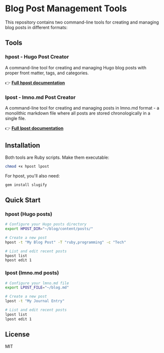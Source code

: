 # Blog Post Management Tools

This repository contains two command-line tools for creating and managing blog posts in different formats:

## Tools

### hpost - Hugo Post Creator

A command-line tool for creating and managing Hugo blog posts with proper front matter, tags, and categories.

👉 [**Full hpost documentation**](README_hpost.md)

### lpost - lmno.md Post Creator

A command-line tool for creating and managing posts in lmno.md format - a monolithic markdown file where all posts are stored chronologically in a single file.

👉 [**Full lpost documentation**](README_lpost.md)

## Installation

Both tools are Ruby scripts. Make them executable:

```bash
chmod +x hpost lpost
```

For hpost, you'll also need:

```bash
gem install slugify
```

## Quick Start

### hpost (Hugo posts)

```bash
# Configure your Hugo posts directory
export HPOST_DIR="~/blog/content/posts/"

# Create a new post
hpost -t "My Blog Post" -T "ruby,programming" -c "Tech"

# List and edit recent posts
hpost list
hpost edit 1
```

### lpost (lmno.md posts)

```bash
# Configure your lmno.md file
export LPOST_FILE="~/blog.md"

# Create a new post
lpost -t "My Journal Entry"

# List and edit recent posts
lpost list
lpost edit 1
```

## License

MIT
